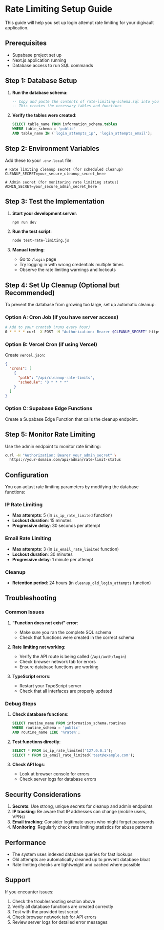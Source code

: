 # Rate Limiting Setup Guide

This guide will help you set up login attempt rate limiting for your digivault application.

## Prerequisites

- Supabase project set up
- Next.js application running
- Database access to run SQL commands

## Step 1: Database Setup

1. **Run the database schema**:
   ```sql
   -- Copy and paste the contents of rate-limiting-schema.sql into your Supabase SQL editor
   -- This creates the necessary tables and functions
   ```

2. **Verify the tables were created**:
   ```sql
   SELECT table_name FROM information_schema.tables 
   WHERE table_schema = 'public' 
   AND table_name IN ('login_attempts_ip', 'login_attempts_email');
   ```

## Step 2: Environment Variables

Add these to your `.env.local` file:

```env
# Rate limiting cleanup secret (for scheduled cleanup)
CLEANUP_SECRET=your_secure_cleanup_secret_here

# Admin secret (for monitoring rate limiting status)
ADMIN_SECRET=your_secure_admin_secret_here
```

## Step 3: Test the Implementation

1. **Start your development server**:
   ```bash
   npm run dev
   ```

2. **Run the test script**:
   ```bash
   node test-rate-limiting.js
   ```

3. **Manual testing**:
   - Go to `/login` page
   - Try logging in with wrong credentials multiple times
   - Observe the rate limiting warnings and lockouts

## Step 4: Set Up Cleanup (Optional but Recommended)

To prevent the database from growing too large, set up automatic cleanup:

### Option A: Cron Job (if you have server access)
```bash
# Add to your crontab (runs every hour)
0 * * * * curl -X POST -H "Authorization: Bearer $CLEANUP_SECRET" https://your-domain.com/api/cleanup-rate-limits
```

### Option B: Vercel Cron (if using Vercel)
Create `vercel.json`:
```json
{
  "crons": [
    {
      "path": "/api/cleanup-rate-limits",
      "schedule": "0 * * * *"
    }
  ]
}
```

### Option C: Supabase Edge Functions
Create a Supabase Edge Function that calls the cleanup endpoint.

## Step 5: Monitor Rate Limiting

Use the admin endpoint to monitor rate limiting:

```bash
curl -H "Authorization: Bearer your_admin_secret" \
  https://your-domain.com/api/admin/rate-limit-status
```

## Configuration

You can adjust rate limiting parameters by modifying the database functions:

### IP Rate Limiting
- **Max attempts**: 5 (in `is_ip_rate_limited` function)
- **Lockout duration**: 15 minutes
- **Progressive delay**: 30 seconds per attempt

### Email Rate Limiting
- **Max attempts**: 3 (in `is_email_rate_limited` function)
- **Lockout duration**: 30 minutes
- **Progressive delay**: 1 minute per attempt

### Cleanup
- **Retention period**: 24 hours (in `cleanup_old_login_attempts` function)

## Troubleshooting

### Common Issues

1. **"Function does not exist" error**:
   - Make sure you ran the complete SQL schema
   - Check that functions were created in the correct schema

2. **Rate limiting not working**:
   - Verify the API route is being called (`/api/auth/login`)
   - Check browser network tab for errors
   - Ensure database functions are working

3. **TypeScript errors**:
   - Restart your TypeScript server
   - Check that all interfaces are properly updated

### Debug Steps

1. **Check database functions**:
   ```sql
   SELECT routine_name FROM information_schema.routines 
   WHERE routine_schema = 'public' 
   AND routine_name LIKE '%rate%';
   ```

2. **Test functions directly**:
   ```sql
   SELECT * FROM is_ip_rate_limited('127.0.0.1');
   SELECT * FROM is_email_rate_limited('test@example.com');
   ```

3. **Check API logs**:
   - Look at browser console for errors
   - Check server logs for database errors

## Security Considerations

1. **Secrets**: Use strong, unique secrets for cleanup and admin endpoints
2. **IP tracking**: Be aware that IP addresses can change (mobile users, VPNs)
3. **Email tracking**: Consider legitimate users who might forget passwords
4. **Monitoring**: Regularly check rate limiting statistics for abuse patterns

## Performance

- The system uses indexed database queries for fast lookups
- Old attempts are automatically cleaned up to prevent database bloat
- Rate limiting checks are lightweight and cached where possible

## Support

If you encounter issues:

1. Check the troubleshooting section above
2. Verify all database functions are created correctly
3. Test with the provided test script
4. Check browser network tab for API errors
5. Review server logs for detailed error messages

